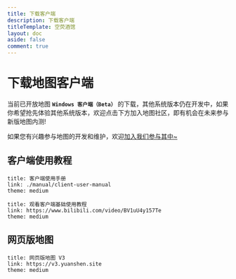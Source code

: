 ```yaml
---
title: 下载客户端
description: 下载客户端
titleTemplate: 空荧酒馆
layout: doc
aside: false
comment: true
---
```


# 下载地图客户端

当前已开放地图 **`Windows 客户端（Beta）`** 的下载，其他系统版本仍在开发中，如果你希望抢先体验其他系统版本，欢迎点击下方加入地图社区，即有机会在未来参与新版地图内测!

<LinkGrid :items="downloadMethod" />

如果您有兴趣参与地图的开发和维护，欢迎[加入我们参与其中~](./join.md)

## 客户端使用教程

```card
title: 客户端使用手册
link: ./manual/client-user-manual
theme: medium
```

```card
title: 观看客户端基础使用教程
link: https://www.bilibili.com/video/BV1uU4y157Te
theme: medium
```

## 网页版地图

```card
title: 网页版地图 V3
link: https://v3.yuanshen.site
theme: medium
```

<script setup>
const downloadMethod = [
  { name: '加入社区', target: '_self', link: './community', icon: '/imgs/logo_256.png' },
  { name: '百度网盘', target: '_black', link: 'https://pan.baidu.com/s/1mrU_bkqcpcdjeKPUCzMNDQ?pwd=kyjg', icon: '/svg/baidu-drive.svg' 
  },
  { name: '夸克网盘', target: '_black', link: 'https://pan.quark.cn/s/fe8bb34c77bc', icon: '/svg/quark-drive.svg' 
  },
  { name: 'Google Drive', target: '_black', link: 'https://drive.google.com/drive/folders/1ade5zOu14oMIJlwaJd0qf-S_xdH9pkSa?usp=sharing', icon: 'i-logos-google-drive' }
]
</script>
